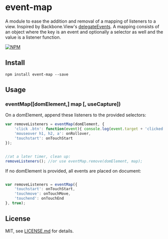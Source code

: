 # event-map

A module to ease the addition and removal of a mapping of listeners to a view. Inspired by Backbone.View's [delegateEvents](http://backbonejs.org/#View-delegateEvents). A mapping consists of an object where the key is an event and optionally a selector as well and the value is a listener function.

[![NPM](https://nodei.co/npm/event-map.png)](https://npmjs.org/package/event-map)

## Install

```
npm install event-map --save
```

## Usage

### eventMap([domElement,] map [, useCapture])

On a domElement, append these listeners to the provided selectors:

```js
var removeListeners = eventMap(domElement, {
    'click .btn': function(event){ console.log(event.target + 'clicked'); },
    'mouseover h1, h2, a': onRollover,
    'touchstart': onTouchStart
});


//at a later timer, clean up:
removeListeners(); //or use eventMap.remove(domElement, map);
```

If no domElement is provided, all events are placed on document:

```js

var removeListeners = eventMap({
    'touchstart': onTouchStart,
    'touchmove': onTouchMove,
    'touchend': onTouchEnd
}, true);
```
   
   
## License

MIT, see [LICENSE.md](http://github.com/hapticdata/event-map/blob/master/LICENSE.md) for details. 

